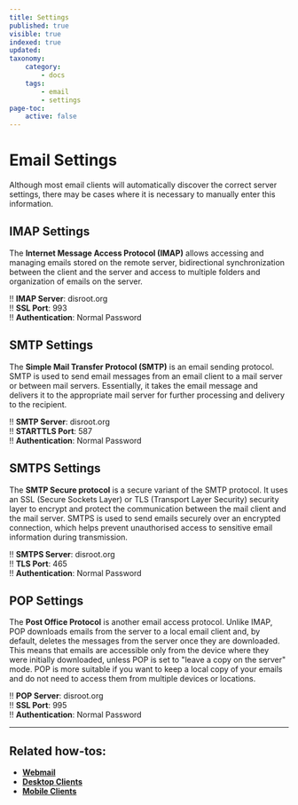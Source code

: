 ```yaml
---
title: Settings
published: true
visible: true
indexed: true
updated:
taxonomy:
    category:
        - docs
    tags:
        - email
        - settings
page-toc:
    active: false
---
```


# Email Settings
Although most email clients will automatically discover the correct server settings, there may be cases where it is necessary to manually enter this information.

## IMAP Settings
The **Internet Message Access Protocol (IMAP)** allows accessing and managing emails stored on the remote server, bidirectional synchronization between the client and the server and access to multiple folders and organization of emails on the server.

!! **IMAP Server**: disroot.org  
!! **SSL Port**: 993  
!! **Authentication**: Normal Password  

## SMTP Settings
The **Simple Mail Transfer Protocol (SMTP)** is an email sending protocol. SMTP is used to send email messages from an email client to a mail server or between mail servers. Essentially, it takes the email message and delivers it to the appropriate mail server for further processing and delivery to the recipient.

!! **SMTP Server**: disroot.org  
!! **STARTTLS Port**: 587  
!! **Authentication**: Normal Password  

## SMTPS Settings
The **SMTP Secure protocol** is a secure variant of the SMTP protocol. It uses an SSL (Secure Sockets Layer) or TLS (Transport Layer Security) security layer to encrypt and protect the communication between the mail client and the mail server. SMTPS is used to send emails securely over an encrypted connection, which helps prevent unauthorised access to sensitive email information during transmission.

!! **SMTPS Server**: disroot.org  
!! **TLS Port**: 465  
!! **Authentication**: Normal Password  

## POP Settings
The **Post Office Protocol** is another email access protocol. Unlike IMAP, POP downloads emails from the server to a local email client and, by default, deletes the messages from the server once they are downloaded. This means that emails are accessible only from the device where they were initially downloaded, unless POP is set to "leave a copy on the server" mode. POP is more suitable if you want to keep a local copy of your emails and do not need to access them from multiple devices or locations.

!! **POP Server**: disroot.org  
!! **SSL Port**: 995  
!! **Authentication**: Normal Password  

---

## Related how-tos:
- [**Webmail**](/tutorials/email/webmail)
- [**Desktop Clients**](/tutorials/email/clients/desktop)
- [**Mobile Clients**](/tutorials/email/clients/mobile)
